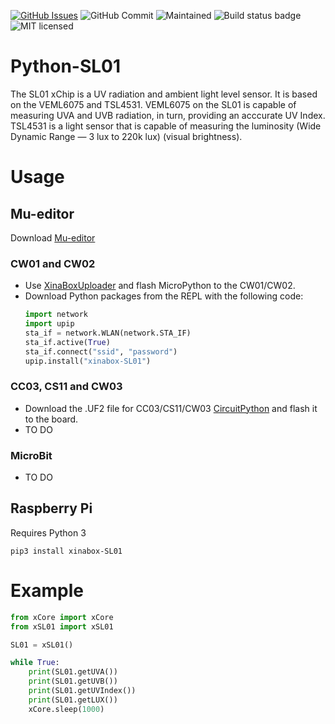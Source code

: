 [![GitHub Issues](https://img.shields.io/github/issues/xinabox/Python-SL01.svg)](https://github.com/xinabox/Python-SL01/issues)
![GitHub Commit](https://img.shields.io/github/last-commit/xinabox/Python-SL01)
![Maintained](https://img.shields.io/maintenance/yes/2020)
![Build status badge](https://github.com/xinabox/Python-SL01/workflows/Python/badge.svg)
![MIT licensed](https://img.shields.io/badge/license-MIT-blue.svg)

# Python-SL01

The SL01 xChip is a UV radiation and ambient light level sensor. It is based on the VEML6075 and TSL4531. VEML6075 on the SL01 is capable of measuring UVA and UVB radiation, in turn, providing an acccurate UV Index. TSL4531 is a light sensor that is capable of measuring the luminosity (Wide Dynamic Range — 3 lux to 220k lux) (visual brightness).

# Usage

## Mu-editor
Download [Mu-editor](https://github.com/xinabox/mu-editor/releases/tag/v1.1.0a2)

### CW01 and CW02
- Use [XinaBoxUploader](https://github.com/xinabox/XinaBoxUploader/releases/latest) and flash MicroPython to the CW01/CW02.
- Download Python packages from the REPL with the following code:
    ```python
    import network
    import upip
    sta_if = network.WLAN(network.STA_IF)
    sta_if.active(True)
    sta_if.connect("ssid", "password")
    upip.install("xinabox-SL01")
    ```

### CC03, CS11 and CW03
- Download the .UF2 file for CC03/CS11/CW03 [CircuitPython](https://circuitpython.org/board/xinabox_cs11/) and flash it to the board.
- TO DO

### MicroBit
- TO DO

## Raspberry Pi

Requires Python 3
```
pip3 install xinabox-SL01
```

# Example
```python
from xCore import xCore
from xSL01 import xSL01

SL01 = xSL01()

while True:
    print(SL01.getUVA())
    print(SL01.getUVB())
    print(SL01.getUVIndex())
    print(SL01.getLUX())
    xCore.sleep(1000)
```
